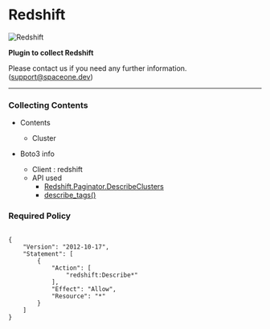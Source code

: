 # Redshift

![Redshift](https://spaceone-custom-assets.s3.ap-northeast-2.amazonaws.com/console-assets/icons/cloud-services/aws/Amazon-Redshift.svg)

**Plugin to collect Redshift**

Please contact us if you need any further information. (<support@spaceone.dev>)

---

### Collecting Contents

- Contents
  - Cluster
  
- Boto3 info
  - Client : redshift
  - API used
    - [Redshift.Paginator.DescribeClusters](https://boto3.amazonaws.com/v1/documentation/api/latest/reference/services/redshift.html#Redshift.Paginator.DescribeClusters)
    - [describe_tags()](https://boto3.amazonaws.com/v1/documentation/api/latest/reference/services/redshift.html#Redshift.Client.describe_tags)


### Required Policy
  
<pre>
<code>
{
    "Version": "2012-10-17",
    "Statement": [
        {
            "Action": [
                "redshift:Describe*"
            ],
            "Effect": "Allow",
            "Resource": "*"
        }
    ]
}
</code>
</pre>